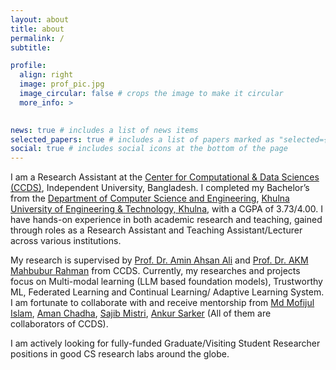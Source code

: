 ```yaml
---
layout: about
title: about
permalink: /
subtitle: 

profile:
  align: right
  image: prof_pic.jpg
  image_circular: false # crops the image to make it circular
  more_info: >
    

news: true # includes a list of news items
selected_papers: true # includes a list of papers marked as "selected={true}"
social: true # includes social icons at the bottom of the page
---
```


I am a Research Assistant at the [Center for Computational & Data Sciences (CCDS)](https://ccds.ai), Independent University, Bangladesh. I completed my Bachelor’s from the [Department of Computer Science and Engineering](https://www.kuet.ac.bd/dept/cse), [Khulna University of Engineering & Technology, Khulna](https://www.kuet.ac.bd/), with a CGPA of 3.73/4.00. I have hands-on experience in both academic research and teaching, gained through roles as a Research Assistant and Teaching Assistant/Lecturer across various institutions.

My research is supervised by [Prof. Dr. Amin Ahsan Ali](http://iub.ac.bd/academics/departments/cse/faculty-and-staff/aminali) and [Prof. Dr. AKM Mahbubur Rahman](http://iub.ac.bd/academics/departments/cse/faculty-and-staff/akmmrahman) from CCDS. Currently, my researches and projects focus on Multi-modal learning (LLM based foundation models), Trustworthy ML, Federated Learning and Continual Learning/ Adaptive Learning System. I am fortunate to collaborate with and receive mentorship from [Md Mofijul Islam](https://mmiakashs.github.io/), [Aman Chadha](https://www.aman.info/), [Sajib Mistri](https://staffportal.curtin.edu.au/staff/profile/view/sajib-mistry-d41c64f3/), [Ankur Sarker](https://www.linkedin.com/in/ankur-sarker/) (All of them are collaborators of CCDS).

I am actively looking for fully-funded Graduate/Visiting Student Researcher positions in good CS research labs around the globe.


